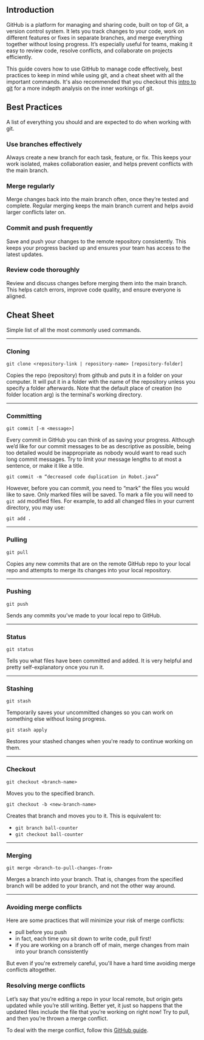## Introduction

GitHub is a platform for managing and sharing code, built on top of Git, a version control system. It lets you track changes to your code, work on different features or fixes in separate branches, and merge everything together without losing progress. It’s especially useful for teams, making it easy to review code, resolve conflicts, and collaborate on projects efficiently. 

This guide covers how to use GitHub to manage code effectively, best practices to keep in mind while using git, and a cheat sheet with all the important commands. It's also recommended that you checkout this [intro to git](https://developer.ibm.com/tutorials/d-learn-workings-git/) for a more indepth analysis on the inner workings of git. 
## Best Practices

A list of everything you should and are expected to do when working with git. 
### Use branches effectively

Always create a new branch for each task, feature, or fix. This keeps your work isolated, makes collaboration easier, and helps prevent conflicts with the main branch.
### Merge regularly

Merge changes back into the main branch often, once they’re tested and complete. Regular merging keeps the main branch current and helps avoid larger conflicts later on.
### Commit and push frequently

Save and push your changes to the remote repository consistently. This keeps your progress backed up and ensures your team has access to the latest updates.
### Review code thoroughly

Review and discuss changes before merging them into the main branch. This helps catch errors, improve code quality, and ensure everyone is aligned.
## Cheat Sheet

Simple list of all the most commonly used commands.

---

### Cloning

`git clone <repository-link | repository-name> [repository-folder]`

Copies the repo (repository) from github and puts it in a folder on your computer. It will put it in a folder with the name of the repository unless you specify a folder afterwards. Note that the default place of creation (no folder location arg) is the terminal's working directory.

---

### Committing

`git commit [-m <message>]`

Every commit in GitHub you can think of as saving your progress. Although we’d like for our commit messages to be as descriptive as possible, being too detailed would be inappropriate as nobody would want to read such long commit messages. Try to limit your message lengths to at most a sentence, or make it like a title.

`git commit -m “decreased code duplication in Robot.java”`

However, before you can commit, you need to “mark” the files you would like to save. Only marked files will be saved. To mark a file you will need to `git add` modified files. For example, to add all changed files in your current directory, you may use:

`git add .`

---

### Pulling

`git pull`

Copies any new commits that are on the remote GitHub repo to your local repo and attempts to merge its changes into your local repository.

---

### Pushing

`git push`

Sends any commits you’ve made to your local repo to GitHub.

---

### Status

`git status`

Tells you what files have been committed and added. It is very helpful and pretty self-explanatory once you run it.

---

### Stashing  

`git stash`  

Temporarily saves your uncommitted changes so you can work on something else without losing progress.  
 
`git stash apply`  

Restores your stashed changes when you're ready to continue working on them.

---

### Checkout

`git checkout <branch-name>`

Moves you to the specified branch.

`git checkout -b <new-branch-name>`

Creates that branch and moves you to it. This is equivalent to:

- `git branch ball-counter`
- `git checkout ball-counter`

---

### Merging

`git merge <branch-to-pull-changes-from>`

Merges a branch into your branch. That is, changes from the specified branch will be added to your branch, and not the other way around.

---

### Avoiding merge conflicts

Here are some practices that will minimize your risk of merge conflicts:
- pull before you push
- in fact, each time you sit down to write code, pull first!
- if you are working on a branch off of main, merge changes from main into your branch consistently

But even if you're extremely careful, you'll have a hard time avoiding merge conflicts altogether.
### Resolving merge conflicts

Let’s say that you’re editing a repo in your local remote, but origin gets updated while you’re still writing. Better yet, it just so happens that the updated files include the file that you’re working on right now! Try to pull, and then you’re thrown a merge conflict.

To deal with the merge conflict, follow this [GitHub guide](https://docs.github.com/en/pull-requests/collaborating-with-pull-requests/addressing-merge-conflicts/resolving-a-merge-conflict-using-the-command-line?platform=windows).
